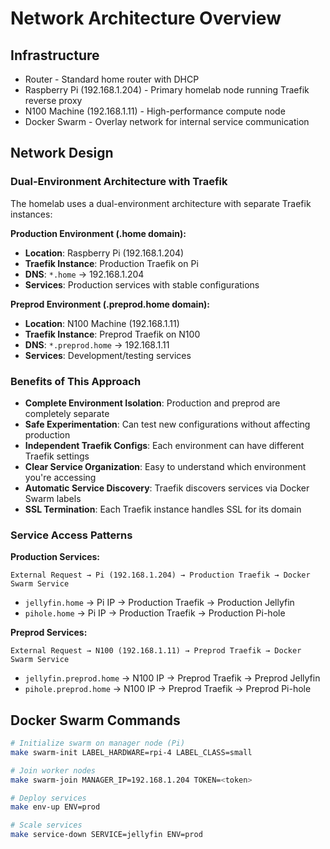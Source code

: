 # Network Architecture Overview
## Infrastructure

* Router - Standard home router with DHCP
* Raspberry Pi (192.168.1.204) - Primary homelab node running Traefik reverse proxy
* N100 Machine (192.168.1.11) - High-performance compute node
* Docker Swarm - Overlay network for internal service communication

## Network Design

### Dual-Environment Architecture with Traefik

The homelab uses a dual-environment architecture with separate Traefik instances:

**Production Environment (.home domain):**
- **Location**: Raspberry Pi (192.168.1.204)
- **Traefik Instance**: Production Traefik on Pi
- **DNS**: `*.home` → 192.168.1.204
- **Services**: Production services with stable configurations

**Preprod Environment (.preprod.home domain):**
- **Location**: N100 Machine (192.168.1.11)  
- **Traefik Instance**: Preprod Traefik on N100
- **DNS**: `*.preprod.home` → 192.168.1.11
- **Services**: Development/testing services

### Benefits of This Approach

- **Complete Environment Isolation**: Production and preprod are completely separate
- **Safe Experimentation**: Can test new configurations without affecting production
- **Independent Traefik Configs**: Each environment can have different Traefik settings
- **Clear Service Organization**: Easy to understand which environment you're accessing
- **Automatic Service Discovery**: Traefik discovers services via Docker Swarm labels
- **SSL Termination**: Each Traefik instance handles SSL for its domain

### Service Access Patterns

**Production Services:**
```
External Request → Pi (192.168.1.204) → Production Traefik → Docker Swarm Service
```
- `jellyfin.home` → Pi IP → Production Traefik → Production Jellyfin
- `pihole.home` → Pi IP → Production Traefik → Production Pi-hole

**Preprod Services:**
```
External Request → N100 (192.168.1.11) → Preprod Traefik → Docker Swarm Service  
```
- `jellyfin.preprod.home` → N100 IP → Preprod Traefik → Preprod Jellyfin
- `pihole.preprod.home` → N100 IP → Preprod Traefik → Preprod Pi-hole

## Docker Swarm Commands

```bash
# Initialize swarm on manager node (Pi)
make swarm-init LABEL_HARDWARE=rpi-4 LABEL_CLASS=small

# Join worker nodes
make swarm-join MANAGER_IP=192.168.1.204 TOKEN=<token>

# Deploy services
make env-up ENV=prod

# Scale services
make service-down SERVICE=jellyfin ENV=prod
```